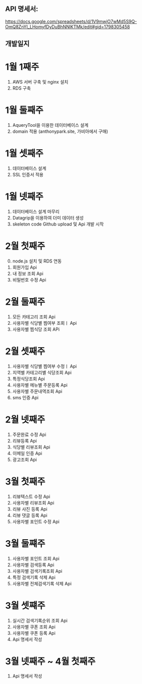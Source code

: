 ## API 명세서:
https://docs.google.com/spreadsheets/d/1V9mwjO7wMd5S9Q-OmQ8ZnYI_LHomyfDyDuBhNNlKTMk/edit#gid=1798305458

## 개발일지

# 1월 1째주 
1. AWS 서버 구축 및 nginx 설치
2. RDS 구축 

# 1월 둘째주
1. AqueryTool을 이용한 데이터베이스 설계 
2. domain 적용 (anthonypark.site, 가비아에서 구매)

# 1월 셋째주
1. 데이터베이스 설계 
2. SSL 인증서 적용

# 1월 넷째주
1. 데이터베이스 설계 마무리
2. Datagrip을 이용하여 더미 데이터 생성
3. skeleton code Github upload 및 Api 개발 시작

# 2월 첫째주
0. node.js 설치 및 RDS 연동
1. 회원가입 Api
2. 내 정보 조회 Api
3. 비밀번호 수정 Api

# 2월 둘째주
1. 모든 카테고리 조회 Api
2. 사용자별 식당별 찜여부 조회ㅣ Api
3. 사용자별 찜식당  조회 APi

# 2월 셋째주
1. 사용자별 식당별 찜여부 수정ㅣ Api
2. 지역별 카테고리별 식당조회 Api
3. 특정식당조회 Api 
4. 사용자별 메뉴별 주문등록 Api
5. 사용자별 주문내역조회 Api
6. sms 인증 Api

# 2월 넷째주
1. 주문완료 수정 Api
2. 리뷰등록 Api
3. 식당별 리뷰조회 Api
4. 이메일 인증 Api
5. 광고조회 Api

# 3월 첫째주
1. 리뷰텍스트 수정 Api
2. 사용자별 리뷰조회 Api
3. 리뷰 사진 등록 Api
4. 리뷰 댓글 등록 Api
5. 사용자별 포인트 수정 Api

# 3월 둘쨰주
1. 사용자별 포인트 조회 Api
2. 사용자별 검색등록 Api
3. 사용자별 검색기록조회 Api
4. 특정 검색기록 삭제 Api
5. 사용자별 전체검색기록 삭제 Api

# 3월 셋쨰주
1. 실시간 검색기록순위 조회 Api
2. 사용자별 쿠폰 조회 Api
3. 사용자별 쿠폰 등록 Api
4. Api 명세서 작성

# 3월 넷째주 ~ 4월 첫째주
1. Api 명세서 작성